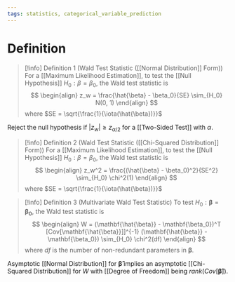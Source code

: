 ```yaml
---
tags: statistics, categorical_variable_prediction
---
```


# Definition

> [!info] Definition 1 (Wald Test Statistic ([[Normal Distribution]] Form))
> For a [[Maximum Likelihood Estimation]], to test the [[Null Hypothesis]] $H_0: \beta = \beta_0$, the Wald test statistic is
> $$
> \begin{align}
> z_w = \frac{\hat{\beta} - \beta_0}{SE} \sim_{H_0} N(0, 1)
> \end{align}
> $$
> where $SE = \sqrt{\frac{1}{\iota(\hat{\beta})}}$

Reject the null hypothesis if $|z_w| \geq z_{\alpha/2}$ for a [[Two-Sided Test]] with $\alpha$.

> [!info] Definition 2 (Wald Test Statistic ([[Chi-Squared Distribution]] Form))
> For a [[Maximum Likelihood Estimation]], to test the [[Null Hypothesis]] $H_0: \beta = \beta_0$, the Wald test statistic is
> $$
> \begin{align}
> z_w^2 = \frac{(\hat{\beta} - \beta_0)^2}{SE^2} \sim_{H_0} \chi^2(1)
> \end{align}
> $$
> where $SE = \sqrt{\frac{1}{\iota(\hat{\beta})}}$

> [!info] Definition 3 (Multivariate Wald Test Statistic)
> To test $H_0: \mathbf{\beta} = \mathbf{\beta_0}$, the Wald test statistic is
> $$
> \begin{align}
> W = (\mathbf{\hat{\beta}} - \mathbf{\beta_0})^T [Cov[\mathbf{\hat{\beta}}]]^{-1} (\mathbf{\hat{\beta}} - \mathbf{\beta_0}) \sim_{H_0} \chi^2(df)
> \end{align}
> $$
> where $df$ is the number of non-redundant parameters in $\mathbf{\beta}$.

Asymptotic [[Normal Distribution]] for $\mathbf{\hat{\beta}}$ implies an asymptotic [[Chi-Squared Distribution]] for $W$ with [[Degree of Freedom]] being $rank(Cov[\mathbf{\hat{\beta}}])$.
